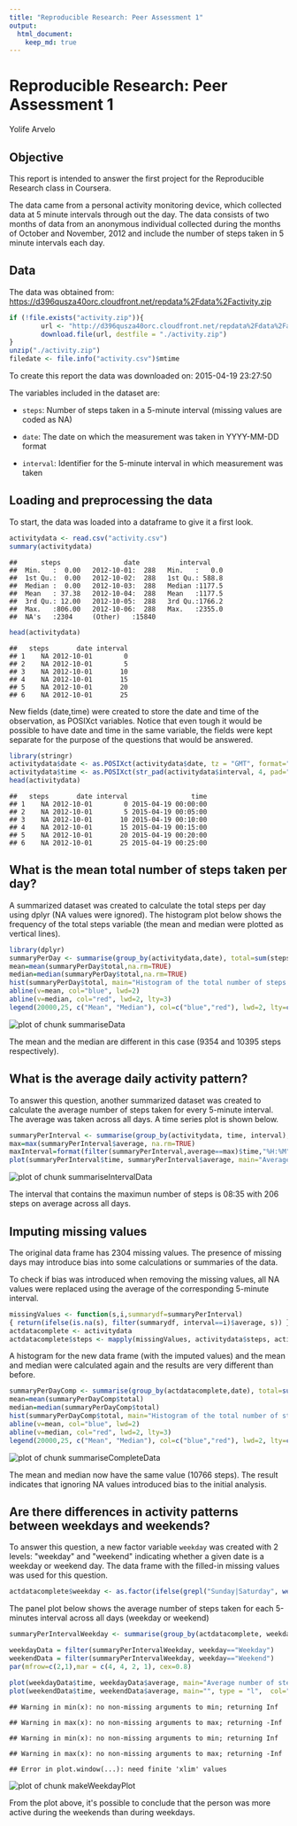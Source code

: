 ```yaml
---
title: "Reproducible Research: Peer Assessment 1"
output:
  html_document:
    keep_md: true
---
```


# Reproducible Research: Peer Assessment 1
Yolife Arvelo

## Objective
This report is intended to answer the first project for the Reproducible
Research class in Coursera.

The data came from a personal activity monitoring device, which collected data
at 5 minute intervals through out the day. The data consists of two months of data from an
anonymous individual collected during the months of October and November, 2012 and include the
number of steps taken in 5 minute intervals each day.

## Data
The data was obtained from: https://d396qusza40orc.cloudfront.net/repdata%2Fdata%2Factivity.zip


```r
if (!file.exists("activity.zip")){
        url <- "http://d396qusza40orc.cloudfront.net/repdata%2Fdata%2Factivity.zip"
        download.file(url, destfile = "./activity.zip")
}
unzip("./activity.zip")
filedate <- file.info("activity.csv")$mtime
```

To create this report the data was downloaded on: 2015-04-19 23:27:50

The variables included in the dataset are:

- `steps`: Number of steps taken in a 5-minute interval (missing values are coded as NA)

- `date`: The date on which the measurement was taken in YYYY-MM-DD format

- `interval`: Identifier for the 5-minute interval in which measurement was taken

## Loading and preprocessing the data
To start, the data was loaded into a dataframe to give it a first look.

```r
activitydata <- read.csv("activity.csv")
summary(activitydata)
```

```
##      steps                date          interval     
##  Min.   :  0.00   2012-10-01:  288   Min.   :   0.0  
##  1st Qu.:  0.00   2012-10-02:  288   1st Qu.: 588.8  
##  Median :  0.00   2012-10-03:  288   Median :1177.5  
##  Mean   : 37.38   2012-10-04:  288   Mean   :1177.5  
##  3rd Qu.: 12.00   2012-10-05:  288   3rd Qu.:1766.2  
##  Max.   :806.00   2012-10-06:  288   Max.   :2355.0  
##  NA's   :2304     (Other)   :15840
```

```r
head(activitydata)
```

```
##   steps       date interval
## 1    NA 2012-10-01        0
## 2    NA 2012-10-01        5
## 3    NA 2012-10-01       10
## 4    NA 2012-10-01       15
## 5    NA 2012-10-01       20
## 6    NA 2012-10-01       25
```

New fields (date,time) were created to store the date and time of the observation, as POSIXct variables. Notice that even tough it would be possible to have date and time in the same variable, the fields were kept separate for the purpose of the questions that would be answered.


```r
library(stringr)
activitydata$date <- as.POSIXct(activitydata$date, tz = "GMT", format="%Y-%m-%d")
activitydata$time <- as.POSIXct(str_pad(activitydata$interval, 4, pad="0"), tz = "GMT", format="%H%M")
head(activitydata)
```

```
##   steps       date interval                time
## 1    NA 2012-10-01        0 2015-04-19 00:00:00
## 2    NA 2012-10-01        5 2015-04-19 00:05:00
## 3    NA 2012-10-01       10 2015-04-19 00:10:00
## 4    NA 2012-10-01       15 2015-04-19 00:15:00
## 5    NA 2012-10-01       20 2015-04-19 00:20:00
## 6    NA 2012-10-01       25 2015-04-19 00:25:00
```

## What is the mean total number of steps taken per day?

A summarized dataset was created to calculate the total steps per day using dplyr (NA values were ignored). The histogram plot below shows the frequency of the total steps variable (the mean and median were plotted as vertical lines).

```r
library(dplyr)
summaryPerDay <- summarise(group_by(activitydata,date), total=sum(steps,na.rm=TRUE))
mean=mean(summaryPerDay$total,na.rm=TRUE)
median=median(summaryPerDay$total,na.rm=TRUE)
hist(summaryPerDay$total, main="Histogram of the total number of steps taken each day", col="lightgreen", xlab="Number of steps")
abline(v=mean, col="blue", lwd=2)
abline(v=median, col="red", lwd=2, lty=3)
legend(20000,25, c("Mean", "Median"), col=c("blue","red"), lwd=2, lty=c(1,3))
```

![plot of chunk summariseData](figure/summariseData-1.png) 

The mean and the median are different in this case (9354 and 10395 steps respectively).


## What is the average daily activity pattern?
To answer this question, another summarized dataset was created to calculate the average number of
steps taken for every 5-minute interval. The average was taken across all days. A time series plot is shown below.

```r
summaryPerInterval <- summarise(group_by(activitydata, time, interval), average=mean(steps,na.rm=TRUE))
max=max(summaryPerInterval$average, na.rm=TRUE)
maxInterval=format(filter(summaryPerInterval,average==max)$time,"%H:%M")
plot(summaryPerInterval$time, summaryPerInterval$average, main="Average number of steps taken per 5-minute interval", type = "l",  col="green", xlab="Average number of steps", ylab="Time interval")
```

![plot of chunk summariseIntervalData](figure/summariseIntervalData-1.png) 

The interval that contains the maximun number of steps is 08:35 with 206 steps on average across all days.

## Imputing missing values
The original data frame has 2304 missing values. The presence of missing days may introduce bias into some calculations or summaries of the data.

To check if bias was introduced when removing the missing values, all NA values were replaced using
the average of the corresponding 5-minute interval.

```r
missingValues <- function(s,i,summarydf=summaryPerInterval)
{ return(ifelse(is.na(s), filter(summarydf, interval==i)$average, s)) }
actdatacomplete <- activitydata
actdatacomplete$steps <- mapply(missingValues, activitydata$steps, activitydata$interval)
```

A histogram for the new data frame (with the imputed values) and the mean and median were calculated again and the results are very different than before.

```r
summaryPerDayComp <- summarise(group_by(actdatacomplete,date), total=sum(steps))
mean=mean(summaryPerDayComp$total)
median=median(summaryPerDayComp$total)
hist(summaryPerDayComp$total, main="Histogram of the total number of steps taken each day", col="lightgreen", xlab="Number of steps")
abline(v=mean, col="blue", lwd=2)
abline(v=median, col="red", lwd=2, lty=3)
legend(20000,25, c("Mean", "Median"), col=c("blue","red"), lwd=2, lty=c(1,3))
```

![plot of chunk summariseCompleteData](figure/summariseCompleteData-1.png) 

The mean and median now have the same value (10766 steps). The result indicates that ignoring NA values introduced bias to the initial analysis.

## Are there differences in activity patterns between weekdays and weekends?
To answer this question, a new factor variable `weekday` was created with 2 levels: "weekday" and "weekend" indicating whether a given date is a weekday or weekend day. The data frame with the filled-in missing values was used for this question.


```r
actdatacomplete$weekday <- as.factor(ifelse(grepl("Sunday|Saturday", weekdays(actdatacomplete$date)),"Weekend", "Weekday"))
```

The panel plot below shows the average number of steps taken for each 5-minutes interval across all days (weekday or weekend)

```r
summaryPerIntervalWeekday <- summarise(group_by(actdatacomplete, weekday, time), average=mean(steps))

weekdayData = filter(summaryPerIntervalWeekday, weekday=="Weekday")
weekendData = filter(summaryPerIntervalWeekday, weekday=="Weekend")
par(mfrow=c(2,1),mar = c(4, 4, 2, 1), cex=0.8)

plot(weekdayData$time, weekdayData$average, main="Average number of steps taken per 5-minute interval (Weekday/Weekend)", type = "l",  col="green", xlab="", ylab="Steps (Weekday)")
plot(weekendData$time, weekendData$average, main="", type = "l",  col="green", xlab="Time interval", ylab="Steps (Weekend)")
```

```
## Warning in min(x): no non-missing arguments to min; returning Inf
```

```
## Warning in max(x): no non-missing arguments to max; returning -Inf
```

```
## Warning in min(x): no non-missing arguments to min; returning Inf
```

```
## Warning in max(x): no non-missing arguments to max; returning -Inf
```

```
## Error in plot.window(...): need finite 'xlim' values
```

![plot of chunk makeWeekdayPlot](figure/makeWeekdayPlot-1.png) 

From the plot above, it's possible to conclude that the person was more active during the weekends than during weekdays.
